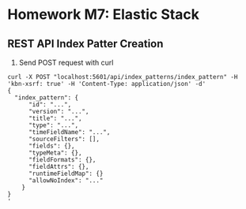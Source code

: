 # Homework M7: Elastic Stack

## REST API Index Patter Creation
1. Send POST request with curl
``` shell
curl -X POST "localhost:5601/api/index_patterns/index_pattern" -H 'kbn-xsrf: true' -H 'Content-Type: application/json' -d'
{
  "index_pattern": {
      "id": "...",
      "version": "...",
      "title": "...",
      "type": "...",
      "timeFieldName": "...",
      "sourceFilters": [],
      "fields": {},
      "typeMeta": {},
      "fieldFormats": {},
      "fieldAttrs": {},
      "runtimeFieldMap": {}
      "allowNoIndex": "..."
    }
}
'
```
